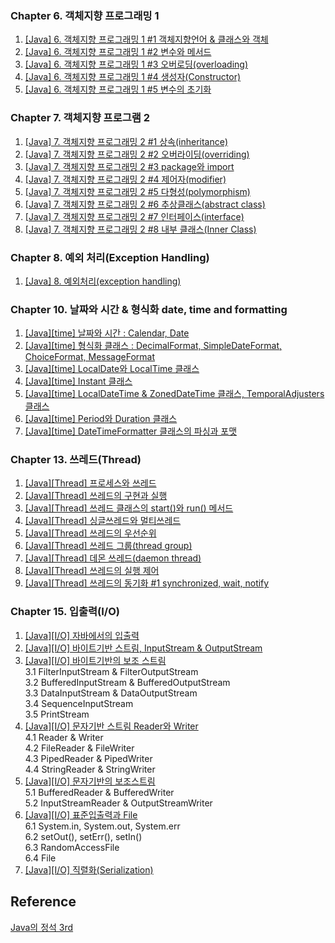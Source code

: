 ### Chapter 6. 객체지향 프로그래밍 1

1. [\[Java\] 6. 객체지향 프로그래밍 1 #1 객체지향언어 & 클래스와 객체](https://yonghwankim-dev.tistory.com/347)
2. [\[Java\] 6. 객체지향 프로그래밍 1 #2 변수와 메서드](https://yonghwankim-dev.tistory.com/348)
3. [\[Java\] 6. 객체지향 프로그래밍 1 #3 오버로딩(overloading)](https://yonghwankim-dev.tistory.com/351)
4. [\[Java\] 6. 객체지향 프로그래밍 1 #4 생성자(Constructor)](https://yonghwankim-dev.tistory.com/352)
5. [\[Java\] 6. 객체지향 프로그래밍 1 #5 변수의 초기화](https://yonghwankim-dev.tistory.com/356)

### Chapter 7. 객체지향 프로그램 2

1. [\[Java\] 7. 객체지향 프로그래밍 2 #1 상속(inheritance)](https://yonghwankim-dev.tistory.com/357)
2. [\[Java\] 7. 객체지향 프로그래밍 2 #2 오버라이딩(overriding)](https://yonghwankim-dev.tistory.com/360)
3. [\[Java\] 7. 객체지향 프로그래밍 2 #3 package와 import](https://yonghwankim-dev.tistory.com/361)
4. [\[Java\] 7. 객체지향 프로그래밍 2 #4 제어자(modifier)](https://yonghwankim-dev.tistory.com/364)
5. [\[Java\] 7. 객체지향 프로그래밍 2 #5 다형성(polymorphism)](https://yonghwankim-dev.tistory.com/365)
6. [\[Java\] 7. 객체지향 프로그래밍 2 #6 추상클래스(abstract class)](https://yonghwankim-dev.tistory.com/368)
7. [\[Java\] 7. 객체지향 프로그래밍 2 #7 인터페이스(interface)](https://yonghwankim-dev.tistory.com/370)
8. [\[Java\] 7. 객체지향 프로그래밍 2 #8 내부 클래스(Inner Class)](https://yonghwankim-dev.tistory.com/384)

### Chapter 8. 예외 처리(Exception Handling)

1. [\[Java\] 8. 예외처리(exception handling)](https://yonghwankim-dev.tistory.com/427)

### Chapter 10. 날짜와 시간 & 형식화 date, time and formatting
1. [\[Java\]\[time\] 날짜와 시간 : Calendar, Date](https://yonghwankim-dev.tistory.com/444)
2. [\[Java\]\[time\] 형식화 클래스 : DecimalFormat, SimpleDateFormat, ChoiceFormat, MessageFormat](https://yonghwankim-dev.tistory.com/445)
3. [\[Java\]\[time\] LocalDate와 LocalTime 클래스](https://yonghwankim-dev.tistory.com/446)
4. [\[Java\]\[time\] Instant 클래스](https://yonghwankim-dev.tistory.com/447)
5. [\[Java\]\[time\] LocalDateTime & ZonedDateTime 클래스, TemporalAdjusters 클래스](https://yonghwankim-dev.tistory.com/448)
6. [\[Java\]\[time\] Period와 Duration 클래스](https://yonghwankim-dev.tistory.com/449)
7. [\[Java\]\[time\] DateTimeFormatter 클래스의 파싱과 포맷](https://yonghwankim-dev.tistory.com/450)

### Chapter 13. 쓰레드(Thread)
1. [\[Java\]\[Thread\] 프로세스와 쓰레드](https://yonghwankim-dev.tistory.com/458)
2. [\[Java\]\[Thread\] 쓰레드의 구현과 실행](https://yonghwankim-dev.tistory.com/459)
3. [\[Java\]\[Thread\] 쓰레드 클래스의 start()와 run() 메서드](https://yonghwankim-dev.tistory.com/463)
4. [\[Java\]\[Thread\] 싱글쓰레드와 멀티쓰레드](https://yonghwankim-dev.tistory.com/464)
5. [\[Java\]\[Thread\] 쓰레드의 우선순위](https://yonghwankim-dev.tistory.com/465)
6. [\[Java\]\[Thread\] 쓰레드 그룹(thread group)](https://yonghwankim-dev.tistory.com/466)
7. [\[Java\]\[Thread\] 데몬 쓰레드(daemon thread)](https://yonghwankim-dev.tistory.com/467)
8. [\[Java\]\[Thread\] 쓰레드의 실행 제어](https://yonghwankim-dev.tistory.com/468)
9. [\[Java\]\[Thread\] 쓰레드의 동기화 #1 synchronized, wait, notify](https://yonghwankim-dev.tistory.com/469)










### Chapter 15. 입출력(I/O)
1. [\[Java\]\[I/O\] 자바에서의 입출력](https://yonghwankim-dev.tistory.com/451)
2. [\[Java\]\[I/O\] 바이트기반 스트림, InputStream & OutputStream](https://yonghwankim-dev.tistory.com/452)
3. [\[Java\]\[I/O\] 바이트기반의 보조 스트림](https://yonghwankim-dev.tistory.com/453)  
  3.1 FilterInputStream & FilterOutputStream  
  3.2 BufferedInputStream & BufferedOutputStream  
  3.3 DataInputStream & DataOutputStream  
  3.4 SequenceInputStream  
  3.5 PrintStream  
4. [\[Java\]\[I/O\] 문자기반 스트림 Reader와 Writer](https://yonghwankim-dev.tistory.com/454)  
  4.1 Reader & Writer  
  4.2 FileReader & FileWriter  
  4.3 PipedReader & PipedWriter  
  4.4 StringReader & StringWriter  
5. [\[Java\]\[I/O\] 문자기반의 보조스트림](https://yonghwankim-dev.tistory.com/455)  
  5.1 BufferedReader & BufferedWriter  
  5.2 InputStreamReader & OutputStreamWriter  
6. [\[Java\]\[I/O\] 표준입출력과 File](https://yonghwankim-dev.tistory.com/456)  
  6.1 System.in, System.out, System.err  
  6.2 setOut(), setErr(), setIn()  
  6.3 RandomAccessFile  
  6.4 File  
7. [\[Java\]\[I/O\] 직렬화(Serialization)](https://yonghwankim-dev.tistory.com/457)


## Reference
[Java의 정석 3rd](https://book.interpark.com/product/BookDisplay.do?_method=detail&sc.prdNo=249927409&gclid=CjwKCAjwquWVBhBrEiwAt1KmwnnLk5f64TVfd49uJJy08e3Fn37ePGXCwRFkW-zl_0XbTqVSFq0jlRoCr3oQAvD_BwE)



















